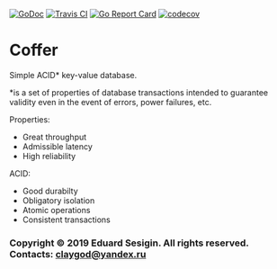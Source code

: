 [![GoDoc](https://godoc.org/github.com/claygod/coffer?status.svg)](https://godoc.org/github.com/claygod/coffer) [![Travis CI](https://travis-ci.org/claygod/coffer.svg?branch=master)](https://travis-ci.org/claygod/coffer) [![Go Report Card](https://goreportcard.com/badge/github.com/claygod/coffer)](https://goreportcard.com/report/github.com/claygod/coffer) [![codecov](https://codecov.io/gh/claygod/coffer/branch/master/graph/badge.svg)](https://codecov.io/gh/claygod/coffer)

# Coffer

Simple ACID* key-value database.

*is a set of properties of database transactions intended to guarantee validity even in the event of errors, power failures, etc.

Properties:
- Great throughput
- Admissible latency
- High reliability

ACID:
- Good durabilty
- Obligatory isolation
- Atomic operations
- Consistent transactions

### Copyright © 2019 Eduard Sesigin. All rights reserved. Contacts: <claygod@yandex.ru>
